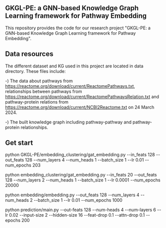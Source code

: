 ## GKGL-PE: a GNN-based Knowledge Graph Learning framework for Pathway Embedding

This repository provides the code for our research project "GKGL-PE: a GNN-based Knowledge Graph Learning framework for Pathway Embedding".

## Data resources
The different dataset and KG used in this project are located in data directory. These files include:

-) The data about pathways from https://reactome.org/download/current/ReactomePathways.txt, relationships between pathways from https://reactome.org/download/current/ReactomePathwaysRelation.txt and pathway-protein relations from https://reactome.org/download/current/NCBI2Reactome.txt on 24 March 2024.

-) The built knowledge graph including pathway-pathway and pathway-protein relationships.


## Get start
python GKGL-PE/embedding_clustering/gat_embedding.py --in_feats 128 --out_feats 128 --num_layers 4 --num_heads 1 --batch_size 1 --lr 0.01 --num_epochs 203

python embedding_clustering/gat_embedding.py --in_feats 20 --out_feats 128 --num_layers 2 --num_heads 1 --batch_size 1 --lr 0.0001 --num_epochs 20000

python embedding/embedding.py --out_feats 128 --num_layers 4 --num_heads 2 --batch_size 1 --lr 0.01 --num_epochs 1000

python prediction/main.py --out-feats 128 --num-heads 4 --num-layers 6 --lr 0.02 --input-size 2 --hidden-size 16 --feat-drop 0.1 --attn-drop 0.1 --epochs 200
